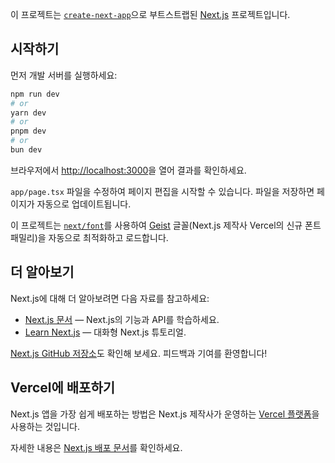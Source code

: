 이 프로젝트는 [`create-next-app`](https://nextjs.org/docs/app/api-reference/cli/create-next-app)으로 부트스트랩된 [Next.js](https://nextjs.org) 프로젝트입니다.

## 시작하기

먼저 개발 서버를 실행하세요:

```bash
npm run dev
# or
yarn dev
# or
pnpm dev
# or
bun dev
```

브라우저에서 [http://localhost:3000](http://localhost:3000)을 열어 결과를 확인하세요.

`app/page.tsx` 파일을 수정하여 페이지 편집을 시작할 수 있습니다. 파일을 저장하면 페이지가 자동으로 업데이트됩니다.

이 프로젝트는 [`next/font`](https://nextjs.org/docs/app/building-your-application/optimizing/fonts)를 사용하여 [Geist](https://vercel.com/font) 글꼴(Next.js 제작사 Vercel의 신규 폰트 패밀리)을 자동으로 최적화하고 로드합니다.

## 더 알아보기

Next.js에 대해 더 알아보려면 다음 자료를 참고하세요:

- [Next.js 문서](https://nextjs.org/docs) — Next.js의 기능과 API를 학습하세요.
- [Learn Next.js](https://nextjs.org/learn) — 대화형 Next.js 튜토리얼.

[Next.js GitHub 저장소](https://github.com/vercel/next.js)도 확인해 보세요. 피드백과 기여를 환영합니다!

## Vercel에 배포하기

Next.js 앱을 가장 쉽게 배포하는 방법은 Next.js 제작사가 운영하는 [Vercel 플랫폼](https://vercel.com/new?utm_medium=default-template&filter=next.js&utm_source=create-next-app&utm_campaign=create-next-app-readme)을 사용하는 것입니다.

자세한 내용은 [Next.js 배포 문서](https://nextjs.org/docs/app/building-your-application/deploying)를 확인하세요.
